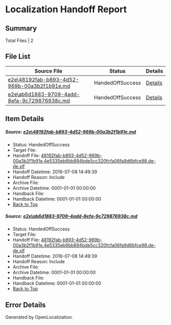 # <a name='report-top'></a> Localization Handoff Report

## Summary
 Total Files | 2

## File List
 Source File | Status | Details 
 ----------- | ------ | ------- 
 [e2e\48192fab-b893-4d52-969b-00a3b2f1b91e.md](https://github.com/OpenLocalizationTestOrg/oltest/blob/cc3f8f3e18b963d075f0af6900b193fb5d781280/e2e/48192fab-b893-4d52-969b-00a3b2f1b91e.md) | HandedOffSuccess | [Details](#f499a66038c826221bf1c3ebad67d3060a3c0c232)
 [e2e\ab6d1883-9709-4add-8efa-9c729876938c.md](https://github.com/OpenLocalizationTestOrg/oltest/blob/cc3f8f3e18b963d075f0af6900b193fb5d781280/e2e/ab6d1883-9709-4add-8efa-9c729876938c.md) | HandedOffSuccess | [Details](#f499a66038c826221bf1c3ebad67d3060a3c0c234)

## Item Details
##### <a name='f499a66038c826221bf1c3ebad67d3060a3c0c232'></a> Source: [e2e\48192fab-b893-4d52-969b-00a3b2f1b91e.md](https://github.com/OpenLocalizationTestOrg/oltest/blob/cc3f8f3e18b963d075f0af6900b193fb5d781280/e2e/48192fab-b893-4d52-969b-00a3b2f1b91e.md)
* Status: HandedOffSuccess
* Target File: 
* Handoff File: [48192fab-b893-4d52-969b-00a3b2f1b91e.4e5335eb6bb894bde5cc320fcfa06fa9d6bfce98.de-de.xlf](https://github.com/OpenLocalizationTestOrg/olhandoff-e2e/blob/63afc96b12026f0c26da72014a4622523a27ce09/ol-handoff/OpenLocalizationTestOrg/oltest-dede-fly/ci/ht/48192fab-b893-4d52-969b-00a3b2f1b91e.4e5335eb6bb894bde5cc320fcfa06fa9d6bfce98.de-de.xlf)
* Handoff Datetime: 2016-07-08 14:49:39
* Handoff Reason: Include
* Archive File: 
* Archive Datetime: 0001-01-01 00:00:00
* Handback File: 
* Handback Datetime: 0001-01-01 00:00:00
* [Back to Top](#report-top)

##### <a name='f499a66038c826221bf1c3ebad67d3060a3c0c234'></a> Source: [e2e\ab6d1883-9709-4add-8efa-9c729876938c.md](https://github.com/OpenLocalizationTestOrg/oltest/blob/cc3f8f3e18b963d075f0af6900b193fb5d781280/e2e/ab6d1883-9709-4add-8efa-9c729876938c.md)
* Status: HandedOffSuccess
* Target File: 
* Handoff File: [48192fab-b893-4d52-969b-00a3b2f1b91e.4e5335eb6bb894bde5cc320fcfa06fa9d6bfce98.de-de.xlf](https://github.com/OpenLocalizationTestOrg/olhandoff-e2e/blob/63afc96b12026f0c26da72014a4622523a27ce09/ol-handoff/OpenLocalizationTestOrg/oltest-dede-fly/ci/ht/48192fab-b893-4d52-969b-00a3b2f1b91e.4e5335eb6bb894bde5cc320fcfa06fa9d6bfce98.de-de.xlf)
* Handoff Datetime: 2016-07-08 14:49:39
* Handoff Reason: Include
* Archive File: 
* Archive Datetime: 0001-01-01 00:00:00
* Handback File: 
* Handback Datetime: 0001-01-01 00:00:00
* [Back to Top](#report-top)


## Error Details

Generated by OpenLocalization.
